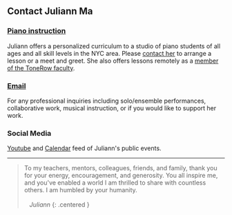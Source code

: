 Contact Juliann Ma
------------------

<div class="flex-ribbon">
  <div class="narrow_thirds_tile">
  <h3><a href="/lessons">Piano instruction</a></h3>
  Juliann offers a personalized curriculum to a studio of piano students of all ages and all skill levels in the NYC area.
  Please <a href="mailto:lessons@juliannma.com">contact her</a> to arrange a lesson or a meet and greet.
  She also offers lessons remotely as a <a href="https://www.tonerow.com/juliannma">member of the ToneRow faculty</a>.
  </div>

  <div class="narrow_thirds_tile">
  <h3><a href="mailto:ask@juliannma.com">Email</a></h3>
  For any professional inquiries including solo/ensemble performances, collaborative work, musical instruction, or if you would like to support her work.
  </div>

  <div class="narrow_thirds_tile">
  <h3>Social Media</h3>
    <a href="https://www.youtube.com/channel/UCfta2IWh2nIcr0bzbLk3FPg">Youtube</a>
    and <a href="/calendar.ics">Calendar</a> feed of Juliann's public events.
  </div>
</div>

<hr>

> To my teachers, mentors, colleagues, friends, and family, thank you for your energy, encouragement, and generosity.
> You all inspire me, and you've enabled a world I am thrilled to share with countless others.
> I am humbled by your humanity. <br/><br/>
> &nbsp;&nbsp; <cite> Juliann </cite>
{: .centered } 
